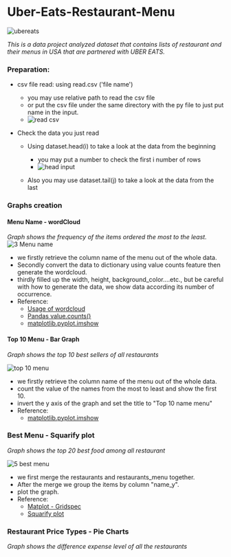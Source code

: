 # Uber-Eats-Restaurant-Menu

![ubereats](https://user-images.githubusercontent.com/59614094/189784478-b5a2a759-04ba-4e99-b341-7e153f067dd4.jpg)

*This is a data project analyzed dataset that contains lists of restaurant and their menus in USA that are partnered with UBER EATS.*



### Preparation:

- csv file read: using read.csv ('file name')
  - you may use relative path to read the csv file
  - or put the csv file under the same directory with the py file to just put name in the input.
  - ![read csv](https://user-images.githubusercontent.com/59614094/189787617-90743740-4df6-4468-99a7-2424491f3331.png)

- Check the data you just read

  - Using dataset.head(i) to take a look at the data from the beginning
    - you may put a number to check the first i number of rows
    - ![head input](https://user-images.githubusercontent.com/59614094/189787558-5dee376f-d205-4e37-8e4d-cfe486520d80.png)


  - Also you may use dataset.tail(j) to take a look at the data from the last

### Graphs creation ###

#### Menu Name - wordCloud ####

*Graph shows the frequency of the items ordered the most to the least.*
![3 Menu name](https://user-images.githubusercontent.com/59614094/189794293-2d397ea8-e130-4c09-a4ae-ff0788ac8ecf.png)

- we firstly retrieve the column name of the menu out of the whole data.
- Secondly convert the data to dictionary using value counts feature then generate the wordcloud.
- thirdly filled up the width, height, background_color....etc., but be careful with how to generate the data, we show data according its number of occurrence.
- Reference:
  - [Usage of wordcloud](https://blog.csdn.net/u010309756/article/details/67637930)
  - [Pandas value.counts()](https://pandas.pydata.org/docs/reference/api/pandas.Series.value_counts.html)
  - [matplotlib.pyplot.imshow](https://pandas.pydata.org/docs/reference/api/pandas.Series.value_counts.html)



#### Top 10 Menu - Bar Graph

*Graph shows the top 10 best sellers of all restaurants*

![top 10 menu](https://user-images.githubusercontent.com/59614094/190021664-b2f9550b-901e-4f66-b80f-e608a1c21ad7.png)

- we firstly retrieve the column name of the menu out of the whole data.
- count the value of the names from the most to least and show the first 10.
- invert the y axis of the graph and set the title to "Top 10 name menu"
- Reference:
  - [matplotlib.pyplot.imshow](https://pandas.pydata.org/docs/reference/api/pandas.Series.value_counts.html)



### Best Menu -  Squarify plot

*Graph shows the top 20 best food among all restaurant*



![5 best menu](https://user-images.githubusercontent.com/59614094/190022667-78332cdd-a3df-4260-8913-b0982decd8c1.png)



- we first merge the restaurants and restaurants_menu together.
- After the merge we group the items by column "name_y".
- plot the graph.
- Reference:
  - [Matplot - Gridspec](https://matplotlib.org/stable/api/_as_gen/matplotlib.gridspec.GridSpec.html)
  - [Squarify plot](https://www.analyticsvidhya.com/blog/2021/06/build-treemaps-in-python-using-squarify/)

### Restaurant Price Types - Pie Charts

*Graph shows the difference expense level of all the restaurants*



